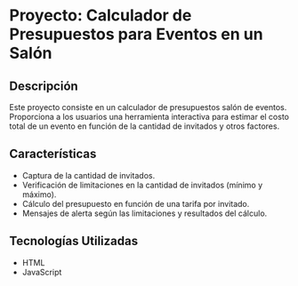 # Proyecto: Calculador de Presupuestos para Eventos en un Salón

## Descripción
Este proyecto consiste en un calculador de presupuestos salón de eventos. Proporciona a los usuarios una herramienta interactiva para estimar el costo total de un evento en función de la cantidad de invitados y otros factores.

## Características
- Captura de la cantidad de invitados.
- Verificación de limitaciones en la cantidad de invitados (mínimo y máximo).
- Cálculo del presupuesto en función de una tarifa por invitado.
- Mensajes de alerta según las limitaciones y resultados del cálculo.

## Tecnologías Utilizadas
- HTML
- JavaScript

